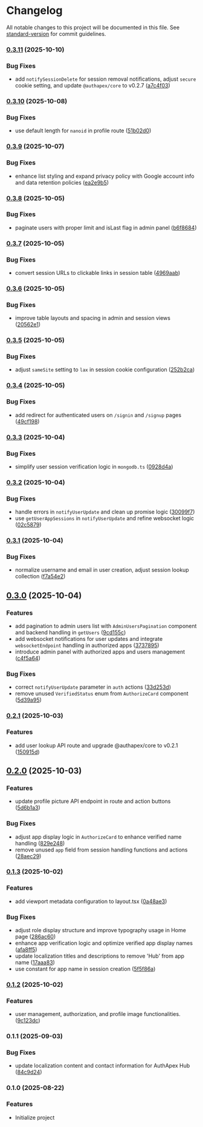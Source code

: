 # Changelog

All notable changes to this project will be documented in this file. See [standard-version](https://github.com/conventional-changelog/standard-version) for commit guidelines.

### [0.3.11](https://github.com/AuthApex/authapex-hub/compare/v0.3.10...v0.3.11) (2025-10-10)


### Bug Fixes

* add `notifySessionDelete` for session removal notifications, adjust `secure` cookie setting, and update `@authapex/core` to v0.2.7 ([a7c4f03](https://github.com/AuthApex/authapex-hub/commit/a7c4f031c1b68777fa6b60fbcb12b19f1172f657))

### [0.3.10](https://github.com/AuthApex/authapex-hub/compare/v0.3.9...v0.3.10) (2025-10-08)


### Bug Fixes

* use default length for `nanoid` in profile route ([51b02d0](https://github.com/AuthApex/authapex-hub/commit/51b02d0ebf48bc9c4162400bc1e12775eb07ecb6))

### [0.3.9](https://github.com/AuthApex/authapex-hub/compare/v0.3.8...v0.3.9) (2025-10-07)


### Bug Fixes

* enhance list styling and expand privacy policy with Google account info and data retention policies ([ea2e9b5](https://github.com/AuthApex/authapex-hub/commit/ea2e9b538aaad5d2b37f0d0b9563326b649ad919))

### [0.3.8](https://github.com/AuthApex/authapex-hub/compare/v0.3.7...v0.3.8) (2025-10-05)


### Bug Fixes

* paginate users with proper limit and isLast flag in admin panel ([b6f8684](https://github.com/AuthApex/authapex-hub/commit/b6f8684d45d316def941b84dd10d32ce8caf9a89))

### [0.3.7](https://github.com/AuthApex/authapex-hub/compare/v0.3.6...v0.3.7) (2025-10-05)


### Bug Fixes

* convert session URLs to clickable links in session table ([4969aab](https://github.com/AuthApex/authapex-hub/commit/4969aabe434fe1ac8bfbe9b2c9887b76f943454a))

### [0.3.6](https://github.com/AuthApex/authapex-hub/compare/v0.3.5...v0.3.6) (2025-10-05)


### Bug Fixes

* improve table layouts and spacing in admin and session views ([20562e1](https://github.com/AuthApex/authapex-hub/commit/20562e18ac0d6b1a552d0e1e1ac7a43eae22af41))

### [0.3.5](https://github.com/AuthApex/authapex-hub/compare/v0.3.4...v0.3.5) (2025-10-05)


### Bug Fixes

* adjust `sameSite` setting to `lax` in session cookie configuration ([252b2ca](https://github.com/AuthApex/authapex-hub/commit/252b2cadde5d86f6d4f5d387ac8bf261738c3461))

### [0.3.4](https://github.com/AuthApex/authapex-hub/compare/v0.3.3...v0.3.4) (2025-10-05)


### Bug Fixes

* add redirect for authenticated users on `/signin` and `/signup` pages ([49cf198](https://github.com/AuthApex/authapex-hub/commit/49cf1983b14b21d4c3a34c5ea24d7653660f2978))

### [0.3.3](https://github.com/AuthApex/authapex-hub/compare/v0.3.2...v0.3.3) (2025-10-04)


### Bug Fixes

* simplify user session verification logic in `mongodb.ts` ([0928d4a](https://github.com/AuthApex/authapex-hub/commit/0928d4ab4d84d42c8f0a1a20f559b52083a472b5))

### [0.3.2](https://github.com/AuthApex/authapex-hub/compare/v0.3.1...v0.3.2) (2025-10-04)


### Bug Fixes

* handle errors in `notifyUserUpdate` and clean up promise logic ([30099f7](https://github.com/AuthApex/authapex-hub/commit/30099f7fd8cb2045091ef6af931cad73e4156407))
* use `getUserAppSessions` in `notifyUserUpdate` and refine websocket logic ([02c5879](https://github.com/AuthApex/authapex-hub/commit/02c58795659eda7c6e8b6f82951987961d78bae4))

### [0.3.1](https://github.com/AuthApex/authapex-hub/compare/v0.3.0...v0.3.1) (2025-10-04)


### Bug Fixes

* normalize username and email in user creation, adjust session lookup collection ([f7a54e2](https://github.com/AuthApex/authapex-hub/commit/f7a54e24ed22058c744eac02b714edd79d94ac59))

## [0.3.0](https://github.com/AuthApex/authapex-hub/compare/v0.2.1...v0.3.0) (2025-10-04)


### Features

* add pagination to admin users list with `AdminUsersPagination` component and backend handling in `getUsers` ([9cd155c](https://github.com/AuthApex/authapex-hub/commit/9cd155ca6f37fd4e9f5a5e44ad5f166edbe92ad7))
* add websocket notifications for user updates and integrate `websocketEndpoint` handling in authorized apps ([3737895](https://github.com/AuthApex/authapex-hub/commit/373789556ddfe735f6dc21d7b3ad0fe24d7101e8))
* introduce admin panel with authorized apps and users management ([c4f5a64](https://github.com/AuthApex/authapex-hub/commit/c4f5a64655da44a4ee33a37fc13f714f79cc0781))


### Bug Fixes

* correct `notifyUserUpdate` parameter in `auth` actions ([33d253d](https://github.com/AuthApex/authapex-hub/commit/33d253d816015260b2eb16a3767f109ff00e63ab))
* remove unused `VerifiedStatus` enum from `AuthorizeCard` component ([5d39a95](https://github.com/AuthApex/authapex-hub/commit/5d39a95c530337cb93c441ff7acefcf6ec1ba607))

### [0.2.1](https://github.com/AuthApex/authapex-hub/compare/v0.2.0...v0.2.1) (2025-10-03)


### Features

* add user lookup API route and upgrade @authapex/core to v0.2.1 ([150915d](https://github.com/AuthApex/authapex-hub/commit/150915df6d1063541b4ede41d7d62cd4af2c2ebb))

## [0.2.0](https://github.com/AuthApex/authapex-hub/compare/v0.1.3...v0.2.0) (2025-10-03)


### Features

* update profile picture API endpoint in route and action buttons ([5d6b1a3](https://github.com/AuthApex/authapex-hub/commit/5d6b1a3d66a7810011b1632d963f21bb1380ce54))


### Bug Fixes

* adjust app display logic in `AuthorizeCard` to enhance verified name handling ([829e248](https://github.com/AuthApex/authapex-hub/commit/829e248fa5395b3371666b1b09d2c27d2924a114))
* remove unused `app` field from session handling functions and actions ([28aec29](https://github.com/AuthApex/authapex-hub/commit/28aec29891ed149daa621c1cfbea3c4badcc3538))

### [0.1.3](https://github.com/AuthApex/authapex-hub/compare/v0.1.2...v0.1.3) (2025-10-02)


### Features

* add viewport metadata configuration to layout.tsx ([0a48ae3](https://github.com/AuthApex/authapex-hub/commit/0a48ae34a235344a6ecd48e67e1d8ee100a67094))


### Bug Fixes

* adjust role display structure and improve typography usage in Home page ([286ac60](https://github.com/AuthApex/authapex-hub/commit/286ac60d594411e7341f28f4c379feb2164a5035))
* enhance app verification logic and optimize verified app display names ([afa8ff5](https://github.com/AuthApex/authapex-hub/commit/afa8ff5d8b700b4112a0055a72918174aa573f75))
* update localization titles and descriptions to remove 'Hub' from app name ([17aaa83](https://github.com/AuthApex/authapex-hub/commit/17aaa83c4a173e1d5da4631e789b974a94204b2d))
* use constant for app name in session creation ([5f5f86a](https://github.com/AuthApex/authapex-hub/commit/5f5f86a8bd31967d0433b716b1491d1c4f873b30))

### [0.1.2](https://github.com/AuthApex/authapex-hub/compare/v0.1.1...v0.1.2) (2025-10-02)


### Features

* user management, authorization, and profile image functionalities. ([9c123dc](https://github.com/AuthApex/authapex-hub/commit/9c123dca276409caad6331ce5cef7dd7f32f8287))

### 0.1.1 (2025-09-03)


### Bug Fixes

* update localization content and contact information for AuthApex Hub ([84c9d24](https://github.com/AuthApex/authapex-hub/commit/84c9d24b18157b997b7a7169f29c8e075cd2506f))

### 0.1.0 (2025-08-22)

### Features
* Initialize project

